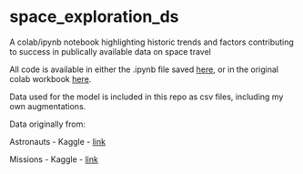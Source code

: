 # space_exploration_ds
A colab/ipynb notebook highlighting historic trends and factors contributing to success in publically available data on space travel

All code is available in either the .ipynb file saved <a href="https://github.com/dwoolc/space_exploration_ds/blob/main/space_exploration_workbook.ipynb">here</a>, or in the original colab workbook <a href="https://colab.research.google.com/drive/1pcCUpswGyZ-605SU-sWw1zhcpSymbOSl?usp=sharing">here</a>. 
  
Data used for the model is included in this repo as csv files, including my own augmentations. 

Data originally from:

Astronauts - Kaggle - <a href="https://www.kaggle.com/jessemostipak/astronaut-database">link</a>

Missions - Kaggle - <a href="https://www.kaggle.com/agirlcoding/all-space-missions-from-1957">link</a>
